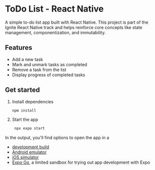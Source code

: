 # ToDo List - React Native

A simple to-do list app built with React Native. This project is part of the Ignite React Native track and helps reinforce core concepts like state management, componentization, and immutability.

## Features
- Add a new task
- Mark and unmark tasks as completed
- Remove a task from the list
- Display progress of completed tasks

## Get started

1. Install dependencies

   ```bash
   npm install
   ```

2. Start the app

   ```bash
    npx expo start
   ```

In the output, you'll find options to open the app in a

- [development build](https://docs.expo.dev/develop/development-builds/introduction/)
- [Android emulator](https://docs.expo.dev/workflow/android-studio-emulator/)
- [iOS simulator](https://docs.expo.dev/workflow/ios-simulator/)
- [Expo Go](https://expo.dev/go), a limited sandbox for trying out app development with Expo
